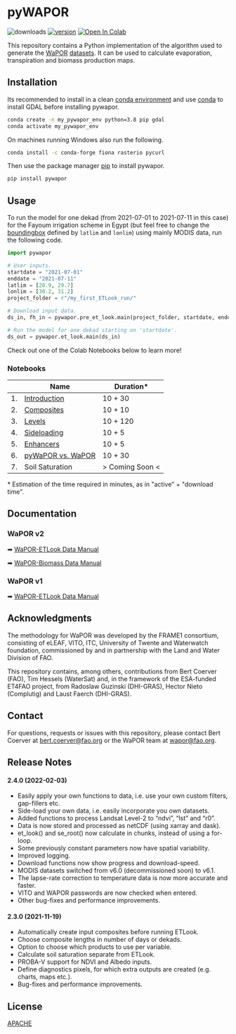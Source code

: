 # pyWAPOR
![downloads](https://img.shields.io/pypi/dw/pywapor) [![version](https://img.shields.io/pypi/v/pywapor)](https://pypi.org/project/pywapor/) [![Open In Colab](https://colab.research.google.com/assets/colab-badge.svg)](https://colab.research.google.com/github/bertcoerver/pywapor_notebooks/blob/main/pywapor_101.ipynb)

This repository contains a Python implementation of the algorithm used to generate the [WaPOR](http://www.fao.org/in-action/remote-sensing-for-water-productivity/en/) [datasets](https://wapor.apps.fao.org/home/WAPOR_2/1). It can be used to calculate evaporation, transpiration and biomass production maps.

## Installation

Its recommended to install in a clean [conda environment](https://docs.conda.io/projects/conda/en/latest/user-guide/concepts/environments.html) and use [conda](https://docs.conda.io/projects/conda/en/latest/user-guide/install/) to install GDAL before installing pywapor.

```bash
conda create -n my_pywapor_env python=3.8 pip gdal
conda activate my_pywapor_env
```

On machines running Windows also run the following.

```bash
conda install -c conda-forge fiona rasterio pycurl
```

Then use the package manager [pip](https://pip.pypa.io/en/stable/) to install pywapor.

```bash
pip install pywapor
```

## Usage

To run the model for one dekad (from 2021-07-01 to 2021-07-11 in this case) for the Fayoum irrigation scheme in Egypt (but feel free to change the [boundingbox](http://bboxfinder.com) defined by `latlim` and `lonlim`) using mainly MODIS data, run the following code. 

```python
import pywapor

# User inputs.
startdate = "2021-07-01"
enddate = "2021-07-11"
latlim = [28.9, 29.7]
lonlim = [30.2, 31.2]
project_folder = r"/my_first_ETLook_run/"

# Download input data.
ds_in, fh_in = pywapor.pre_et_look.main(project_folder, startdate, enddate, latlim, lonlim)

# Run the model for one dekad starting on 'startdate'.
ds_out = pywapor.et_look.main(ds_in)
```

Check out one of the Colab Notebooks below to learn more!

### Notebooks
|  | Name | Duration* |
| ------ | ------ | ------ |
| 1. | [Introduction](https://colab.research.google.com/github/bertcoerver/pywapor_notebooks/blob/main/1_introduction.ipynb) | 10 + 30 |
| 2. | [Composites](https://colab.research.google.com/github/bertcoerver/pywapor_notebooks/blob/main/2_composites.ipynb) | 10 + 10 |
| 3. | [Levels](https://colab.research.google.com/github/bertcoerver/pywapor_notebooks/blob/main/3_levels.ipynb) | 10 + 120 |
| 4. | [Sideloading](https://colab.research.google.com/github/bertcoerver/pywapor_notebooks/blob/main/4_sideloading.ipynb) | 10 + 5 |
| 5. | [Enhancers](https://colab.research.google.com/github/bertcoerver/pywapor_notebooks/blob/main/5_enhancers.ipynb) | 10 + 5 |
| 6. | [pyWaPOR vs. WaPOR](https://colab.research.google.com/github/bertcoerver/pywapor_notebooks/blob/main/6_wapor_vs_pywapor.ipynb) | 10 + 30 |
| 7. | Soil Saturation | > Coming Soon < |

\* Estimation of the time required in minutes, as in "active" + "download time". 

## Documentation
### WaPOR v2
➡ [WaPOR-ETLook Data Manual](https://bitbucket.org/cioapps/wapor-et-look/downloads/FRAME_ET_v2_data_manual_finaldraft_v2.2.pdf)

➡ [WaPOR-Biomass Data Manual](https://bitbucket.org/cioapps/wapor-et-look/downloads/FRAME_NPP_v2_data_manual_finaldraft_v2.2.pdf)

### WaPOR v1
➡ [WaPOR-ETLook Data Manual](https://bitbucket.org/cioapps/wapor-et-look/raw/9ec88e56769f49722c2d1165bb34547f5842b811/Docs/WaPOR_ET_data_manual_finaldraft-v1.2-for-distribution.pdf)

## Acknowledgments
The methodology for WaPOR was developed by the FRAME1 consortium, consisting of eLEAF, VITO, ITC, University of Twente and Waterwatch foundation, commissioned by and in partnership with the Land and Water Division of FAO. 

This repository contains, among others, contributions from Bert Coerver (FAO), Tim Hessels (WaterSat) and, in the framework of the ESA-funded ET4FAO project, from Radoslaw Guzinski (DHI-GRAS), Hector Nieto (Complutig) and Laust Faerch (DHI-GRAS).

## Contact
For questions, requests or issues with this repository, please contact Bert Coerver at [bert.coerver@fao.org](mailto:bert.coerver@fao.org) or the WaPOR team at [wapor@fao.org](mailto:wapor@fao.org).

## Release Notes

#### 2.4.0 (2022-02-03)

* Easily apply your own functions to data, i.e. use your own custom filters, gap-fillers etc.
* Side-load your own data, i.e. easily incorporate you own datasets.
* Added functions to process Landsat Level-2 to “ndvi”, “lst” and “r0”.
* Data is now stored and processed as netCDF (using xarray and dask).
* et_look() and se_root() now calculate in chunks, instead of using a for-loop.
* Some previously constant parameters now have spatial variability.
* Improved logging.
* Download functions now show progress and download-speed.
* MODIS datasets switched from v6.0 (decommissioned soon) to v6.1.
* The lapse-rate correction to temperature data is now more accurate and faster.
* VITO and WAPOR passwords are now checked when entered.
* Other bug-fixes and performance improvements.

#### 2.3.0 (2021-11-19)

* Automatically create input composites before running ETLook.
* Choose composite lengths in number of days or dekads.
* Option to choose which products to use per variable.
* Calculate soil saturation separate from ETLook.
* PROBA-V support for NDVI and Albedo inputs.
* Define diagnostics pixels, for which extra outputs are created (e.g. charts, maps etc.).
* Bug-fixes and performance improvements.

## License
[APACHE](https://bitbucket.org/cioapps/wapor-et-look/src/dev/LICENSE)